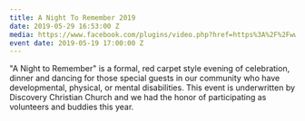 ```yaml
---
title: A Night To Remember 2019
date: 2019-05-29 16:53:00 Z
media: https://www.facebook.com/plugins/video.php?href=https%3A%2F%2Fwww.facebook.com%2Fdiscoverypgh%2Fvideos%2F339735140023547%2F&show_text=0&width=560
event date: 2019-05-19 17:00:00 Z
---
```


"A Night to Remember" is a formal, red carpet style evening of celebration, dinner and dancing for those special guests in our community who have developmental, physical, or mental disabilities. This event is underwritten by Discovery Christian Church and we had the honor of participating as volunteers and buddies this year. 



